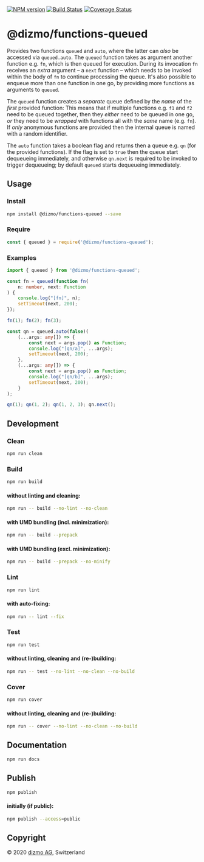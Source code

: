 [![NPM version](https://badge.fury.io/js/%40dizmo%2Ffunctions-queued.svg)](https://npmjs.org/package/@dizmo/functions-queued)
[![Build Status](https://travis-ci.com/dizmo/functions-queued.svg?branch=master)](https://travis-ci.com/dizmo/functions-queued)
[![Coverage Status](https://coveralls.io/repos/github/dizmo/functions-queued/badge.svg?branch=master)](https://coveralls.io/github/dizmo/functions-queued?branch=master)

# @dizmo/functions-queued

Provides two functions `queued` and `auto`, where the latter can *also* be accessed via `queued.auto`. The `queued` function takes as argument another function e.g. `fn`, which is then queued for execution. During its invocation `fn` receives an *extra* argument &ndash; a `next` function &ndash; which needs to be invoked within the body of `fn` to continue processing the queue. It's also possible to enqueue more than one function in one go, by providing more functions as arguments to `queued`.

The `queued` function creates a *separate* queue defined by the *name* of the *first* provided function: This means that if multiple functions e.g. `f1` and `f2` need to be queued together, then they *either* need to be queued in one go, *or* they need to be *wrapped* with functions all with the *same* name (e.g. `fn`). If *only* anonymous functions are provided then the internal queue is named with a random identifier.

The `auto` function takes a boolean flag and returns then a queue e.g. `qn` (for the provided functions). If the flag is set to `true` then the queue start dequeueing immediately, and otherwise `qn.next` is required to be invoked to trigger dequeueing; by default `queued` starts dequeueing immediately.

## Usage

### Install

```sh
npm install @dizmo/functions-queued --save
```

### Require

```javascript
const { queued } = require('@dizmo/functions-queued');
```

### Examples

```typescript
import { queued } from '@dizmo/functions-queued';
```

```typescript
const fn = queued(function fn(
    n: number, next: Function
) {
    console.log("[fn]", n);
    setTimeout(next, 200);
});
```

```typescript
fn(1); fn(2); fn(3);
```

```typescript
const qn = queued.auto(false)(
    (...args: any[]) => {
        const next = args.pop() as Function;
        console.log("[qn/a]", ...args);
        setTimeout(next, 200);
    },
    (...args: any[]) => {
        const next = args.pop() as Function;
        console.log("[qn/b]", ...args);
        setTimeout(next, 200);
    }
);
```

```typescript
qn(1); qn(1, 2); qn(1, 2, 3); qn.next();
```

## Development

### Clean

```sh
npm run clean
```

### Build

```sh
npm run build
```

#### without linting and cleaning:

```sh
npm run -- build --no-lint --no-clean
```

#### with UMD bundling (incl. minimization):

```sh
npm run -- build --prepack
```

#### with UMD bundling (excl. minimization):

```sh
npm run -- build --prepack --no-minify
```

### Lint

```sh
npm run lint
```

#### with auto-fixing:

```sh
npm run -- lint --fix
```

### Test

```sh
npm run test
```

#### without linting, cleaning and (re-)building:

```sh
npm run -- test --no-lint --no-clean --no-build
```

### Cover

```sh
npm run cover
```

#### without linting, cleaning and (re-)building:

```sh
npm run -- cover --no-lint --no-clean --no-build
```

## Documentation

```sh
npm run docs
```

## Publish

```sh
npm publish
```

#### initially (if public):

```sh
npm publish --access=public
```

## Copyright

 © 2020 [dizmo AG](http://dizmo.com/), Switzerland
